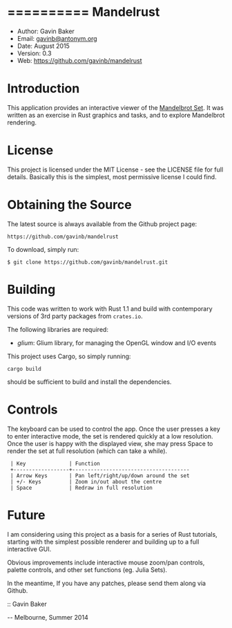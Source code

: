 ==========
Mandelrust
==========

- Author: Gavin Baker
- Email: gavinb@antonym.org
- Date: August 2015
- Version: 0.3
- Web: https://github.com/gavinb/mandelrust

Introduction
============

This application provides an interactive viewer of the [Mandelbrot
Set](http://en.wikipedia.org/Mandelbrot%20set).  It was written as an
exercise in Rust graphics and tasks, and to explore Mandelbrot rendering.

License
=======

This project is licensed under the MIT License - see the LICENSE file for
full details.  Basically this is the simplest, most permissive license I
could find.

Obtaining the Source
====================

The latest source is always available from the Github project page:

    https://github.com/gavinb/mandelrust

To download, simply run:

    $ git clone https://github.com/gavinb/mandelrust.git

Building
========

This code was written to work with Rust 1.1 and build with contemporary
versions of 3rd party packages from `crates.io`.

The following libraries are required:

 - *glium*: Glium library, for managing the OpenGL window and I/O events

This project uses Cargo, so simply running:

    cargo build

should be sufficient to build and install the dependencies.

Controls
========

The keyboard can be used to control the app.  Once the user presses a key to
enter interactive mode, the set is rendered quickly at a low resolution.
Once the user is happy with the displayed view, she may press Space to
render the set at full resolution (which can take a while).

     | Key              | Function
     +------------------+--------------------------------------
     | Arrow Keys       | Pan left/right/up/down around the set
     | +/- Keys         | Zoom in/out about the centre
     | Space            | Redraw in full resolution

Future
======

I am considering using this project as a basis for a series of Rust
tutorials, starting with the simplest possible renderer and building up to a
full interactive GUI.

Obvious improvements include interactive mouse zoom/pan controls, palette
controls, and other set functions (eg. Julia Sets).

In the meantime, If you have any patches, please send them along via Github.

:: Gavin Baker

-- Melbourne, Summer 2014
